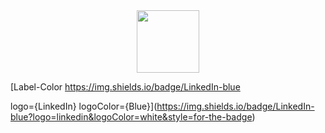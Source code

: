 <div id="header" align="center">
  <img src="https://media.giphy.com/media/M9gbBd9nbDrOTu1Mqx/giphy.gif" width="100"/>
</div>

[Label-Color
https://img.shields.io/badge/LinkedIn-blue

logo={LinkedIn}
logoColor={Blue}](https://img.shields.io/badge/LinkedIn-blue?logo=linkedin&logoColor=white&style=for-the-badge)

  

